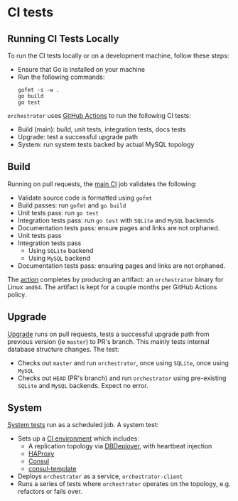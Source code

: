 # CI tests

## Running CI Tests Locally

To run the CI tests locally or on a development machine, follow these steps:
- Ensure that Go is installed on your machine
- Run the following commands:
  ```
  gofmt -s -w .
  go build
  go test
  ```

`orchestrator` uses [GitHub Actions](https://help.github.com/en/actions) to run the following CI tests:

- Build (main): build, unit tests, integration tests, docs tests
- Upgrade: test a successful upgrade path
- System: run system tests backed by actual MySQL topology

## Build

Running on pull requests, the [main CI](https://github.com/openark/orchestrator/blob/master/.github/workflows/main.yml) job validates the following:

- Validate source code is formatted using `gofmt`
- Build passes: run `gofmt` and `go build`
- Unit tests pass: run `go test`
- Integration tests pass: run `go test` with `SQLite` and `MySQL` backends
- Documentation tests pass: ensure pages and links are not orphaned.
- Unit tests pass
- Integration tests pass
  - Using `SQLite` backend
  - Using `MySQL` backend
- Documentation tests pass: ensuring pages and links are not orphaned.

The [action](https://github.com/openark/orchestrator/actions?query=workflow%3ACI) completes by producing an artifact: an `orchestrator` binary for Linux `amd64`. The artifact is kept for a couple months per GitHub Actions policy.

## Upgrade

[Upgrade](https://github.com/openark/orchestrator/blob/master/.github/workflows/upgrade.yml) runs on pull requests, tests a successful upgrade path from previous version (ie `master`) to PR's branch. This mainly tests internal database structure changes. The test:

- Checks out `master` and run `orchestrator`, once using `SQLite`, once using `MySQL`
- Checks out `HEAD` (PR's branch) and run `orchestrator` using pre-existing `SQLite` and `MySQL` backends. Expect no error.

## System

[System tests](https://github.com/openark/orchestrator/blob/master/.github/workflows/system.yml) run as a scheduled job. A system test:

- Sets up a [CI environment](https://github.com/openark/orchestrator-ci-env) which includes:
  - A replication topology via [DBDeployer](https://www.dbdeployer.com/), with heartbeat injection
  - [HAProxy](http://www.haproxy.org/)
  - [Consul](https://www.consul.io/)
  - [consul-template](https://github.com/hashicorp/consul-template)
- Deploys `orchestrator` as a service, `orchestrator-client`
- Runs a series of tests where `orchestrator` operates on the topology, e.g. refactors or fails over.
